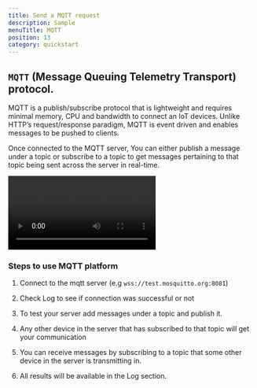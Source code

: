 ```yaml
---
title: Send a MQTT request
description: Sample
menuTitle: MQTT
position: 13
category: quickstart
---
```


## `MQTT` (Message Queuing Telemetry Transport) protocol.

MQTT is a publish/subscribe protocol that is lightweight and requires minimal memory, CPU and bandwidth to connect an IoT devices. Unlike HTTP’s request/response paradigm, MQTT is event driven and enables messages to be pushed to clients.

Once connected to the MQTT server, You can either publish a message under a topic or subscribe to a topic to get messages pertaining to that topic being sent across the server in real-time.

<video loop playsinline controls>
  <source src="/realtime/MQTT.webm" type="video/webm" />
 <source src="/realtime/MQTT.mp4" type="video/mp4" />
</video>

### Steps to use MQTT platform

1. Connect to the mqtt server (e.g `wss://test.mosquitto.org:8081`)

2. Check Log to see if connection was successful or not

3. To test your server add messages under a topic and publish it.

4. Any other device in the server that has subscribed to that topic will get your communication

5. You can receive messages by subscribing to a topic that some other device in the server is transmitting in.

6. All results will be available in the Log section.
